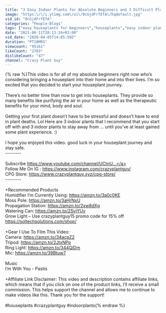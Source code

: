 ```yaml
---
title: "3 Easy Indoor Plants for Absolute Beginners and 3 Difficult Plants to Stay Away From"
image: "https:\/\/i.ytimg.com\/vi\/0cGjdFrfEfA\/hqdefault.jpg"
vid_id: "0cGjdFrfEfA"
categories: "People-Blogs"
tags: ["easy houseplants for beginners","houseplants","easy indoor plants for absolute beginners"]
date: "2021-06-11T20:13:34+03:00"
vid_date: "2020-04-05T14:05:59Z"
duration: "PT10M9S"
viewcount: "95161"
likeCount: "2703"
dislikeCount: "47"
channel: "Crazy Plant Guy"
---
```

{% raw %}This video is for all of my absolute beginners right now who’s considering bringing a houseplant into their home and into their lives. I’m so excited that you decided to start your houseplant journey. <br /><br />There’s no better time than now to get into houseplants. They provide so many benefits like purifying the air in your home as well as the therapeutic benefits for your mind, body and soul. <br /><br />Getting your first plant doesn’t have to be stressful and doesn’t have to end in plant deaths. Lol Here are 3 indoor plants that I recommend that you start off with and 3 indoor plants to stay away from … until you’ve at least gained some plant experience. :)<br /><br />I hope you enjoyed this video. good luck in your houseplant journey and stay safe. <br />--------<br /><br />Subscribe <a rel="nofollow" target="blank" href="https://www.youtube.com/channel/UCtnU...">https://www.youtube.com/channel/UCtnU...</a><br />Follow Me On IG : <a rel="nofollow" target="blank" href="https://www.instagram.com/crazyplantguy/">https://www.instagram.com/crazyplantguy/</a><br />CPG Store: <a rel="nofollow" target="blank" href="https://www.crazyplantguy.xyz/cpg-store/">https://www.crazyplantguy.xyz/cpg-store/</a><br />--------<br /><br />+Recommended Products<br />Humidifier I’m Currently Using: <a rel="nofollow" target="blank" href="https://amzn.to/3a0c0KE">https://amzn.to/3a0c0KE</a><br />Moss Pole: <a rel="nofollow" target="blank" href="https://amzn.to/3aHrNxU">https://amzn.to/3aHrNxU</a><br />Propagation Station: <a rel="nofollow" target="blank" href="https://amzn.to/2xw8dXg">https://amzn.to/2xw8dXg</a><br />Watering Can: <a rel="nofollow" target="blank" href="https://amzn.to/2SvjYUv">https://amzn.to/2SvjYUv</a><br />Grow Light – Use crazyplantguy15 promo code for 15% off  <a rel="nofollow" target="blank" href="https://soltechsolutions.com/shop/">https://soltechsolutions.com/shop/</a><br /><br />+Gear I Use To Film This Video:<br />Camera: <a rel="nofollow" target="blank" href="https://amzn.to/34acpZ2">https://amzn.to/34acpZ2</a><br />Tripod: <a rel="nofollow" target="blank" href="https://amzn.to/2JtxNPp">https://amzn.to/2JtxNPp</a><br />Ring Light: <a rel="nofollow" target="blank" href="https://amzn.to/344QiDm">https://amzn.to/344QiDm</a><br />Mic: <a rel="nofollow" target="blank" href="https://amzn.to/39Btuw7">https://amzn.to/39Btuw7</a><br /><br />Music<br />I’m With You - Pastis<br /><br />+Affiliate Link Disclaimer: This video and description contains affiliate links, which means that if you click on one of the product links, I’ll receive a small commission. This helps support the channel and allows me to continue to make videos like this. Thank you for the support!<br /><br />#houseplants #crazyplantguy #indoorplants{% endraw %}
